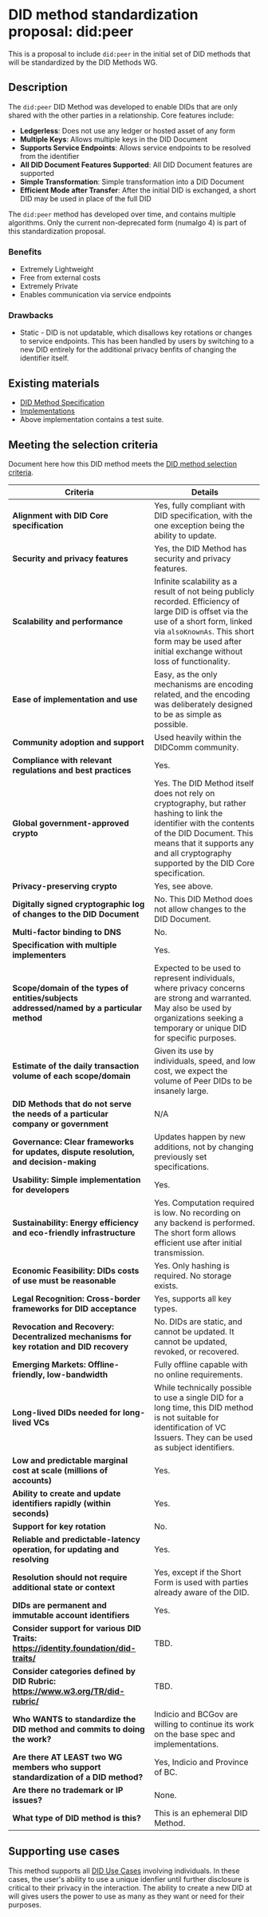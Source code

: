 # DID method standardization proposal: did:peer

This is a proposal to include `did:peer` in
the initial set of DID methods that will be standardized by the DID Methods WG.

## Description

The `did:peer` DID Method was developed to enable DIDs that are only shared with
the other parties in a relationship. Core features include:

- **Ledgerless**: Does not use any ledger or hosted asset of any form
- **Multiple Keys**: Allows multiple keys in the DID Document
- **Supports Service Endpoints**: Allows service endpoints to be resolved from the identifier
- **All DID Document Features Supported**: All DID Document features are supported
- **Simple Transformation**: Simple transformation into a DID Document
- **Efficient Mode after Transfer**: After the initial DID is exchanged, a short DID may be used in place of the full DID

The `did:peer` method has developed over time, and contains multiple algorithms. Only the current non-deprecated form (numalgo 4) is part of this standardization proposal.

### Benefits

- Extremely Lightweight
- Free from external costs
- Extremely Private
- Enables communication via service endpoints

### Drawbacks

- Static - DID is not updatable, which disallows key rotations or changes to service endpoints. This has been handled by users by switching to a new DID entirely for the additional privacy benfits of changing the identifier itself.

## Existing materials

- [DID Method Specification](https://identity.foundation/peer-did-method-spec/)
- [Implementations](https://github.com/decentralized-identity/did-peer-4)
- Above implementation contains a test suite.

## Meeting the selection criteria

Document here how this DID method meets the [DID method selection criteria](../selection-criteria/).

| **Criteria** | **Details** |
|----------|----------|
| **Alignment with DID Core specification** | Yes, fully compliant with DID specification, with the one exception being the ability to update. |
| **Security and privacy features** | Yes, the DID Method has security and privacy features. |
| **Scalability and performance** | Infinite scalability as a result of not being publicly recorded. Efficiency of large DID is offset via the use of a short form, linked via `alsoKnownAs`. This short form may be used after initial exchange without loss of functionality. |
| **Ease of implementation and use** | Easy, as the only mechanisms are encoding related, and the encoding was deliberately designed to be as simple as possible. |
| **Community adoption and support** | Used heavily within the DIDComm community. |
| **Compliance with relevant regulations and best practices** | Yes. |
| **Global government-approved crypto** | Yes. The DID Method itself does not rely on cryptography, but rather hashing to link the identifier with the contents of the DID Document. This means that it supports any and all cryptography supported by the DID Core specification. |
| **Privacy-preserving crypto** | Yes, see above. |
| **Digitally signed cryptographic log of changes to the DID Document** | No. This DID Method does not allow changes to the DID Document. |
| **Multi-factor binding to DNS** | No. |
| **Specification with multiple implementers** | Yes. |
| **Scope/domain of the types of entities/subjects addressed/named by a particular method** | Expected to be used to represent individuals, where privacy concerns are strong and warranted. May also be used by organizations seeking a temporary or unique DID for specific purposes. |
| **Estimate of the daily transaction volume of each scope/domain** | Given its use by individuals, speed, and low cost, we expect the volume of Peer DIDs to be insanely large. |
| **DID Methods that do not serve the needs of a particular company or government** | N/A |
| **Governance: Clear frameworks for updates, dispute resolution, and decision-making** | Updates happen by new additions, not by changing previously set specifications. |
| **Usability: Simple implementation for developers** | Yes. |
| **Sustainability: Energy efficiency and eco-friendly infrastructure** | Yes. Computation required is low. No recording on any backend is performed. The short form allows efficient use after initial transmission. |
| **Economic Feasibility: DIDs costs of use must be reasonable** | Yes. Only hashing is required. No storage exists. |
| **Legal Recognition: Cross-border frameworks for DID acceptance** | Yes, supports all key types. |
| **Revocation and Recovery: Decentralized mechanisms for key rotation and DID recovery** | No. DIDs are static, and cannot be updated. It cannot be updated, revoked, or recovered. |
| **Emerging Markets: Offline-friendly, low-bandwidth** | Fully offline capable with no online requirements. |
| **Long-lived DIDs needed for long-lived VCs** | While technically possible to use a single DID for a long time, this DID method is not suitable for identification of VC Issuers. They can be used as subject identifiers. |
| **Low and predictable marginal cost at scale (millions of accounts)** | Yes. |
| **Ability to create and update identifiers rapidly (within seconds)** | Yes. |
| **Support for key rotation** | No. |
| **Reliable and predictable-latency operation, for updating and resolving** | Yes. |
| **Resolution should not require additional state or context** | Yes, except if the Short Form is used with parties already aware of the DID. |
| **DIDs are permanent and immutable account identifiers** | Yes. |
| **Consider support for various DID Traits: https://identity.foundation/did-traits/** | TBD. |
| **Consider categories defined by DID Rubric: https://www.w3.org/TR/did-rubric/** | TBD. |
| **Who WANTS to standardize the DID method and commits to doing the work?** | Indicio and BCGov are willing to continue its work on the base spec and implementations. |
| **Are there AT LEAST two WG members who support standardization of a DID method?** | Yes, Indicio and Province of BC. |
| **Are there no trademark or IP issues?** | None. |
| **What type of DID method is this?** | This is an ephemeral DID Method. |

## Supporting use cases

This method supports all [DID Use Cases](https://www.w3.org/TR/did-use-cases/) involving individuals.
In these cases, the user's ability to use a unique idenfier until further disclosure is critical to their
privacy in the interaction. The ability to create a new DID at will gives users the power to use as many 
as they want or need for their purposes.
